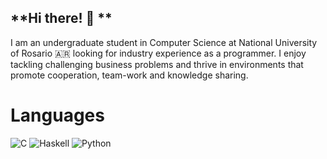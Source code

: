 ## **Hi there! 🦦 **

  I am an undergraduate student in Computer Science at National University of Rosario 🇦🇷 looking for industry experience as a programmer. I enjoy tackling challenging business  problems and thrive in environments that promote cooperation, team-work and knowledge sharing. 
  
  # **Languages**
  ![C](https://img.shields.io/badge/-808080?style=flat&logo=c&logoColor=white)
  ![Haskell](https://img.shields.io/badge/Haskell-5e5086?style=flat&logo=haskell&logoColor=white)
  ![Python](https://img.shields.io/badge/python-3670A0?style=flat&logo=python&logoColor=ffdd54)
